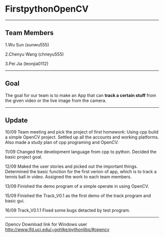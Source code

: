 # FirstpythonOpenCV
---
## Team Members
1.Wu Sun (sunwu555)

2.Chenyu Wang (chneyu555)

3.Pei Jia (leonjia0112)

---
## Goal
The goal for our team is to make an App that can **track a certain stuff** from the given video or the live image from the camera.

---
## Update
10/09 Team meeting and pick the project of first homework: Using cpp build a simple OpenCV project. Settled up all the accounts and working platforms. Also made a study plan of cpp programing and OpenCV.

11/09 Changed the development language from cpp to python. Decided the basic project goal.

12/09 Maked the user stories and picked out the important things. Determined the basic function for the first verion of app, which is to track a tennis ball in video. Assigned the work to each team members.

13/09 Finished the demo program of a simple operate in using OpenCV.

15/09 Finished the Track_V0.1 as the first demo of the track program and basic gui.

16/09 Track_V0.1.1 Fixed some bugs detacted by test program.

---
Opencv Download link for Windows user
http://www.lfd.uci.edu/~gohlke/pythonlibs/#opencv

